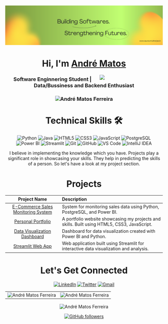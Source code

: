 ![](https://github.com/SauravMukherjee44/SauravMukherjee44/blob/2eaf9913624f1ed5b2c909873e60f2eb153ef793/Banner.png)
<h1 align="center" >Hi, I'm <a href="https://www.linkedin.com/in/andre-matos-ferreira21970611681" target="_blank"> André Matos </a></h1>
<img width="40%" align="right" src="https://github.com/SauravMukherjee44/SauravMukherjee44/blob/03193437b82d681c9caa24657c4ebec746dc628f/workbench.svg" >

<h3 align="center"> Software Enginnering Student | Data/Bussiness and Backend Enthusiast </h3>

<h3><p align="center"> <img src="https://komarev.com/ghpvc/?username=andreferreiraext123&label=Profile%20views&color=6805D3&style=flat" alt="André Matos Ferreira" /> </p></h3>
<div align="center">

<h1>Technical Skills 🛠</h1>

<p align="center">
<img alt="Python" src="https://img.shields.io/badge/python-%2314354C.svg?style=for-the-badge&logo=python&logoColor=white"/>
<img alt="Java" src="https://img.shields.io/badge/java-%23ED8B00.svg?&style=for-the-badge&logo=java&logoColor=white" />
<img alt="HTML5" src="https://img.shields.io/badge/html5-%23E34F26.svg?&style=for-the-badge&logo=html5&logoColor=white" />
<img alt="CSS3" src="https://img.shields.io/badge/css3-%231572B6.svg?&style=for-the-badge&logo=css3&logoColor=white" />
<img alt="JavaScript" src="https://img.shields.io/badge/javascript-%23323330.svg?&style=for-the-badge&logo=javascript&logoColor=%23F7DF1E" />
<img alt="PostgreSQL" src="https://img.shields.io/badge/PostgreSQL-%23316092.svg?style=for-the-badge&logo=postgresql&logoColor=white" />
<img alt="Power BI" src="https://img.shields.io/badge/Power%20BI-%23F2C811.svg?style=for-the-badge&logo=powerbi&logoColor=white" />
<img alt="Streamlit" src="https://img.shields.io/badge/Streamlit-%2338A6E8.svg?style=for-the-badge&logo=streamlit&logoColor=white" />
<img alt="Git" src="https://img.shields.io/badge/Git-F05032?style=for-the-badge&logo=git&logoColor=white" />
<img alt="GitHub" src="https://img.shields.io/badge/GitHub-%23121011.svg?style=for-the-badge&logo=github&logoColor=white" />
<img alt="VS Code" src="https://img.shields.io/badge/Visual_Studio_Code-0078D4?style=for-the-badge&logo=visual%20studio%20code&logoColor=white" />
<img alt="IntelliJ IDEA" src="https://img.shields.io/badge/IntelliJIDEA-000000.svg?style=for-the-badge&logo=intellij-idea&logoColor=white" />
</p>

I believe in implementing the knowledge which you have. Projects play a significant role in showcasing your skills. They help in predicting the skills of a person. So let's have a look at my project section.

<h1 align="center">Projects</h1>

| Project Name      | Description | 
| :---:        |    :----   |  
| [E-Commerce Sales Monitoring System](https://github.com/andreferreiraext123/sales-monitoring-system)     | System for monitoring sales data using Python, PostgreSQL, and Power BI. |
| [Personal Portfolio](https://github.com/andreferreiraext123/portfolio)     | A portfolio website showcasing my projects and skills. Built using HTML5, CSS3, JavaScript. |
| [Data Visualization Dashboard](https://github.com/andreferreiraext123/data-visualization-dashboard)     | Dashboard for data visualization created with Power BI and Python. |
| [Streamlit Web App](https://github.com/andreferreiraext123/streamlit-web-app)     | Web application built using Streamlit for interactive data visualization and analysis. |

<h1 align="center">Let's Get Connected</h1>

<div align="center">
<a href="https://www.linkedin.com/in/andre-matos-ferreira21970611681" target="_blank"><img alt="LinkedIn" src="https://img.shields.io/badge/linkedin%20-%230077B5.svg?&style=for-the-badge&logo=linkedin&logoColor=white" /></a>
<a href="https://twitter.com/andretwitter" target="_blank"><img alt="Twitter" src="https://img.shields.io/badge/twitter-%2300acee.svg?&style=for-the-badge&logo=twitter&logoColor=white" /></a>
<a href="mailto:1andrematos1@gmail.com"><img alt="Gmail" src="https://img.shields.io/badge/gmail-%23D14836.svg?&style=for-the-badge&logo=gmail&logoColor=white" /></a>
</div>

<table>
  <tr>
    <td><img src="https://github-readme-stats.vercel.app/api?username=andreferreiraext123&include_all_commits=true&count_private=true&show_icons=true&line_height=20&title_color=7A7ADB&icon_color=2234AE&text_color=D3D3D3&bg_color=0,000000,130F40" alt="André Matos Ferreira" /></td>
    <td><img src="https://github-readme-stats.vercel.app/api/top-langs?username=andreferreiraext123&show_icons=true&locale=en&layout=compact&title_color=7A7ADB&icon_color=2234AE&text_color=D3D3D3&bg_color=0,000000,130F40" alt="André Matos Ferreira" /></td>
  </tr>
</table>

<div align="center">
<p><img align="center" src="https://github-readme-streak-stats.herokuapp.com/?user=andreferreiraext123&theme=dark" alt="André Matos Ferreira" /></p>
</div>

[![GitHub followers](https://img.shields.io/github/followers/andreferreiraext123.svg?style=social&label=Follow)](https://github.com/andreferreiraext123)
